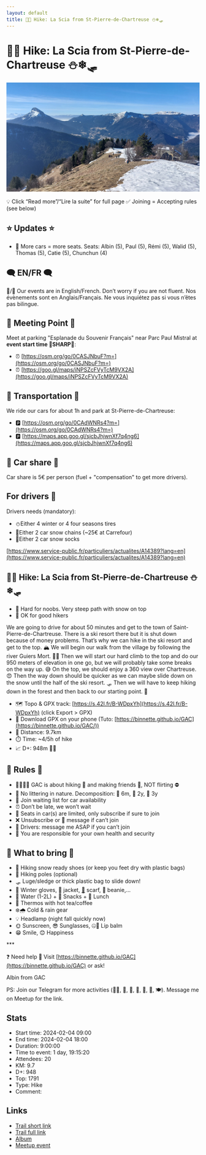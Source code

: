 ```yaml
---
layout: default
title: 🥾🔴 Hike: La Scia from St-Pierre-de-Chartreuse ⛄❄🛷
---
```


# 🥾🔴 Hike: La Scia from St-Pierre-de-Chartreuse ⛄❄🛷

![2024-02-04](../img/orig/2024-02-04.jpg)

💡 Click “Read more”/“Lire la suite” for full page ✅ Joining = Accepting rules (see below)

##  ⭐ Updates ⭐ 

* 📅 More cars = more seats. Seats: Albin (5), Paul (5), Rémi (5), Walid (5), Thomas (5), Catie (5), Chunchun (4)

##  🗨️ EN/FR 🗨️ 
🦅/🐓 Our events are in English/French. Don’t worry if you are not fluent. Nos évènements sont en Anglais/Français. Ne vous inquiétez pas si vous n’êtes pas bilingue.

## 📍 Meeting Point 📍
Meet at parking "Esplanade du Souvenir Français" near Parc Paul Mistral at **event start time 🔺SHARP🔺**:

* ⏰ [https://osm.org/go/0CASJNbuF?m=](https://osm.org/go/0CASJNbuF?m=)
* ⏰ [https://goo.gl/maps/iNPSZcFVyTcM9VX2A](https://goo.gl/maps/iNPSZcFVyTcM9VX2A)

##  🚗 Transportation 🚗 
We ride our cars for about 1h and park at St-Pierre-de-Chartreuse:

* 🅿️ [https://osm.org/go/0CAdWNRs4?m=](https://osm.org/go/0CAdWNRs4?m=)
* 🅿️ [https://maps.app.goo.gl/sjcbJhjwnXf7q4ng6](https://maps.app.goo.gl/sjcbJhjwnXf7q4ng6)

##  🚗 Car share 🚗 
Car share is 5€ per person (fuel + "compensation" to get more drivers).

##  For drivers 🚗 
Drivers needs (mandatory):

* ⛄Either 4 winter or 4 four seasons tires
* 🔗Either 2 car snow chains (\~25€ at Carrefour)
* 🧦Either 2 car snow socks

[https://www.service-public.fr/particuliers/actualites/A14389?lang=en](https://www.service-public.fr/particuliers/actualites/A14389?lang=en)

##  🥾🔴 Hike: La Scia from St-Pierre-de-Chartreuse ⛄❄🛷 

* 🔴 Hard for noobs. Very steep path with snow on top
* 🔵 OK for good hikers

We are going to drive for about 50 minutes and get to the town of Saint-Pierre-de-Chartreuse. There is a ski resort there but it is shut down because of money problems. That’s why we can hike in the ski resort and get to the top. 🏔️ We will begin our walk from the village by following the river Guiers Mort. 🚶‍♂️ Then we will start our hard climb to the top and do our 950 meters of elevation in one go, but we will probably take some breaks on the way up. 😅 On the top, we should enjoy a 360 view over Chartreuse. 😍 Then the way down should be quicker as we can maybe slide down on the snow until the half of the ski resort. 🛷 Then we will have to keep hiking down in the forest and then back to our starting point. 🌲

* 🗺️ Topo & GPX track: [https://s.42l.fr/B-WDpxYh](https://s.42l.fr/B-WDpxYh) (click Export > GPX)
* 📲 Download GPX on your phone (Tuto: [https://binnette.github.io/GAC](https://binnette.github.io/GAC/))
* 📏 Distance: 9.7km
* ⏱️ Time: \~4/5h of hike
* 📈 D+: 948m 🐱‍👓

##  📜 Rules 📜 

* 🚶‍♀️🚶‍♂️ GAC is about hiking 🥾 and making friends 🤗, NOT flirting ⛔
* 🚮 No littering in nature. Decomposition: 🍊 6m, 🍌 2y, 🥚 3y
* 🚗 Join waiting list for car availability
* ⏰ Don’t be late, we won’t wait
* 💺 Seats in car(s) are limited, only subscribe if sure to join
* ❌ Unsubscribe or 💬 message if can’t join
* 🚗 Drivers: message me ASAP if you can’t join
* 💟 You are responsible for your own health and security

##  🎒 What to bring 🎒 

* 🥾 Hiking snow ready shoes (or keep you feet dry with plastic bags)
* 🥢 Hiking poles (optional)
* 🛷 Luge/sledge or thick plastic bag to slide down!
* 🧤 Winter gloves, 🧥 jacket, [🧣](https://wprock.fr/t/emoji/cold-face/) scarf, 🧢 beanie,...
* 🧃 Water (1-2L) + 🍫 Snacks + 🥗 Lunch
* 🍵 Thermos with hot tea/coffee
* ❄️🌧️ Cold & rain gear
* 💡 Headlamp (night fall quickly now)
* 🌞 Sunscreen, 😎 Sunglasses, 🤐🧊 Lip balm
* 😁 Smile, 😊 Happiness

\*\*\*

❓ Need help 🤔 Visit [https://binnette.github.io/GAC](https://binnette.github.io/GAC) or ask!

Albin from GAC

PS: Join our Telegram for more activities (🧗‍♀️, 🏓, 🎳, 🎲, 🎥, 🎵, 🍽️). Message me on Meetup for the link.

## Stats

- Start time: 2024-02-04 09:00
- End time: 2024-02-04 18:00
- Duration: 9:00:00
- Time to event: 1 day, 19:15:20
- Attendees: 20
- KM: 9.7
- D+: 948
- Top: 1791
- Type: Hike
- Comment: 

## Links

- [Trail short link](https://s.42l.fr/B-WDpxYh)
- [Trail full link](https://brouter.de/brouter-web/#map=15/45.3446/5.8344/OpenTopoMap&lonlats=5.814729,45.343138;5.820415,45.340261;5.838547,45.340956;5.850493,45.342247;5.850863,45.349318;5.846486,45.344892;5.823398,45.344922;5.814857,45.343334&profile=hiking-mountain)
- [Album](https://binnette.github.io/GacImg2024/2024-02-04-🥾🔴-Hike-La-Scia-from-St-Pierre-de-Chartreuse-⛄❄🛷.html)
- [Meetup event](https://www.meetup.com/grenoble-adventure-club-english-french/events/298950788/)
